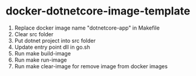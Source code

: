 # docker-dotnetcore-image-template

1. Replace docker image name "dotnetcore-app" in Makefile
2. Clear src folder
3. Put dotnet project into src folder
4. Update entry point dll in go.sh 
5. Run make build-image
6. Run make run-image
7. Run make clear-image for remove image from docker images

